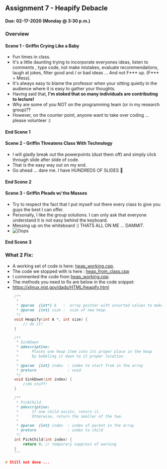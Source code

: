 ## Assignment 7 - Heapify Debacle
#### Due: 02-17-2020 (Monday @ 3:30 p.m.)

### Overview

#### Scene 1 - Griffin Crying Like a Baby

- Fun times in class. 
- It's a little daunting trying to incorporate everyones ideas, listen to comments , type code, not make mistakes, evaluate recommendations, laugh at jokes, filter good and / or bad ideas ... And not F*** up. (F*** = Mess).
- It's always easy to blame the professor when your sitting quietly in the audience where it is easy to gather your thoughts.
- Having said that, **I'm stoked that so many individuals are contributing to lecture!**
- Why are some of you NOT on the programming team (or in my research group)??
- However, on the counter point, anyone want to take over coding ... please volunteer :) 

#### End Scene 1

#### Scene 2 - Griffin Threatens Class With Technology

- I will gladly break out the powerpoints (dust them off) and simply click through slide after slide of code.
- That is the easy way out on my end. 
- Go ahead ... dare me. I have HUNDREDS OF SLIDES :grimacing:


#### End Scene 2

#### Scene 3 - Griffin Pleads w/ the Masses
- Try to respect the fact that I put myself out there every class to give you guys the best I can offer. 
- Personally, I like the group solutions. I can only ask that everyone understand it is not easy behind the keyboard.
- Messing up on the whiteboard :) THATS ALL ON ME ... DAMMIT.
- ![Oops](https://media0.giphy.com/media/3ohs7Ys9J8XyFVheg0/giphy-downsized.gif?cid=6104955ef8d85af10ce744af57761567d8710d68becc9ffe&rid=giphy-downsized.gif)

#### End Scene 3

### What 2 Fix:

- A working set of code is here: [heap_working.cpp](heap_working.cpp).
- The code we stopped with is here : [heap_from_class.cpp](heap_from_class.cpp)
- I commented the code from [heap_working.cpp](heap_working.cpp).
- The methods you need to fix are below in the code snippet:
- https://xlinux.nist.gov/dads/HTML/heapify.html

```cpp
    /**
     * 
     * @param  {int*} A   :  array pointer with unsorted values to make into a heap
     * @param  {int} size :  size of new heap
     */
    void Heapify(int A *, int size) {
        // do it!
    }

    /**
     * SinkDown
     * @description:
     *      Places one heap item into its proper place in the heap
     *      by bubbling it down to it proper location.
     * 
     * @param  {int} index  : index to start from in the array
     * @return              : void 
     */
    void SinkDown(int index) {
        //do stuff!
    }

    /**
     * PickChild
     * @description:
     *      If one child exists, return it.
     *      Otherwise, return the smaller of the two.
     * 
     * @param  {int} index  : index of parent in the array
     * @return              : index to child 
     */
    int PickChild(int index) {
        return 0; // temporary suppress of warning
    }
    ```

# Still not done ...